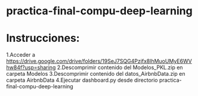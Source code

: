 # practica-final-compu-deep-learning

# Instrucciones:
1.Acceder a https://drive.google.com/drive/folders/19SeJ7SQG4Pzjfx8lhMuoUMyE6WVhw84f?usp=sharing
2.Descomprimir contenido del Modelos_PKL.zip en carpeta Modelos 
3.Descomprimir contenido del datos_AirbnbData.zip en carpeta AirbnbData
4.Ejecutar dashboard.py desde directorio practica-final-compu-deep-learning
